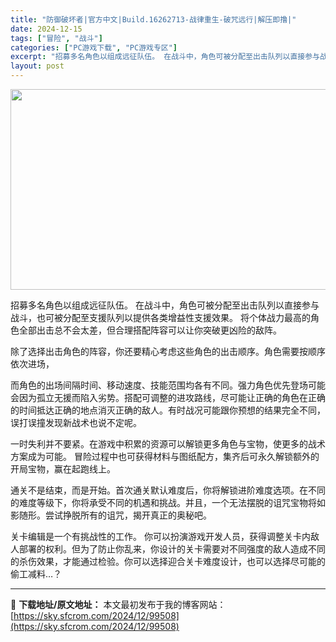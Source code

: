 ```yaml
---
title: "防御破坏者|官方中文|Build.16262713-战律重生-破咒远行|解压即撸|"
date: 2024-12-15
tags: ["冒险", "战斗"]
categories: ["PC游戏下载", "PC游戏专区"]
excerpt: "招募多名角色以组成远征队伍。 在战斗中，角色可被分配至出击队列以直接参与战斗，也可被分配至支援队列以提供各类增益性支援效果。 将个体战力最高的角色全部出击总不会太差，但合理搭配阵容可以让你突破更凶险的敌阵。 除了选择出击角色的阵容，你还要精心考虑这些角色的出击顺序。角色需要按顺序依次进场， 而角色的&hellip;"
layout: post
---
```


<img class="aligncenter size-full wp-image-99501" src="https://sky.sfcrom.com/wp-content/uploads/2024/12/2024121508120341.webp" alt="" width="570" height="321" />

招募多名角色以组成远征队伍。 在战斗中，角色可被分配至出击队列以直接参与战斗，也可被分配至支援队列以提供各类增益性支援效果。 将个体战力最高的角色全部出击总不会太差，但合理搭配阵容可以让你突破更凶险的敌阵。

除了选择出击角色的阵容，你还要精心考虑这些角色的出击顺序。角色需要按顺序依次进场，

而角色的出场间隔时间、移动速度、技能范围均各有不同。强力角色优先登场可能会因为孤立无援而陷入劣势。搭配可调整的进攻路线，尽可能让正确的角色在正确的时间抵达正确的地点消灭正确的敌人。有时战况可能跟你预想的结果完全不同，误打误撞发现新战术也说不定呢。

一时失利并不要紧。在游戏中积累的资源可以解锁更多角色与宝物，使更多的战术方案成为可能。 冒险过程中也可获得材料与图纸配方，集齐后可永久解锁额外的开局宝物，赢在起跑线上。

通关不是结束，而是开始。首次通关默认难度后，你将解锁进阶难度选项。在不同的难度等级下，你将承受不同的机遇和挑战。并且，一个无法摆脱的诅咒宝物将如影随形。尝试挣脱所有的诅咒，揭开真正的奥秘吧。

关卡编辑是一个有挑战性的工作。 你可以扮演游戏开发人员，获得调整关卡内敌人部署的权利。但为了防止你乱来，你设计的关卡需要对不同强度的敌人造成不同的杀伤效果，才能通过检验。你可以选择迎合关卡难度设计，也可以选择尽可能的偷工减料…？

---
📖 **下载地址/原文地址：** 本文最初发布于我的博客网站：[https://sky.sfcrom.com/2024/12/99508](https://sky.sfcrom.com/2024/12/99508)
